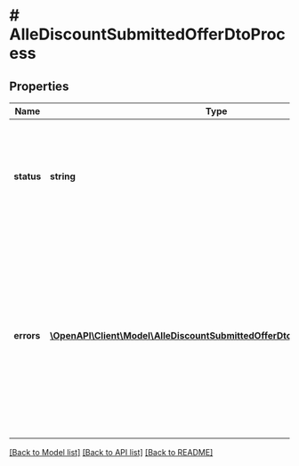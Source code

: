 # # AlleDiscountSubmittedOfferDtoProcess

## Properties

Name | Type | Description | Notes
------------ | ------------- | ------------- | -------------
**status** | **string** | - VERIFICATION - participation is being verified. - ACCEPTED - participation in AlleDiscount was created and has passed initial verification. Participation will stay in this status until campaign starts or if additional verification fails. - ACTIVE - participation is active, price on the platform is lowered. Offer is participating in AlleDiscount. - DECLINED - participation didn’t pass verification, check process.errors field for more details. - FINISHED - participation is no longer active. | [optional]
**errors** | [**\OpenAPI\Client\Model\AlleDiscountSubmittedOfferDtoProcessErrorsInner[]**](AlleDiscountSubmittedOfferDtoProcessErrorsInner.md) | Possible participation errors:   - TOO_HIGH_PROPOSED_PRICE - “proposedPrice” field when submitting an offer was set higher than the “requiredMerchantPrice” of this offer.   - PRODUCT_CONFIGURATION_CHANGED - configuration of offer’s product has changed in the meantime of processing the request.   - PRODUCT_NOT_IN_CAMPAIGN - submitted offer’s product is no longer available in this campaign.   - OFFER_NOT_VISIBLE_ON_CAMPAIGN_MARKETPLACE - offer is not visible on the marketplace of the campaign it was submitted to.   - CURRENCY_NOT_SUPPORTED - currency in “proposedPrice” does not match the currency of the marketplace offer was submitted to.   - ALLE_DISCOUNT_SUSPENDED_ACCOUNT - seller submitting offer is suspended and cannot perform any action. | [optional]

[[Back to Model list]](../../README.md#models) [[Back to API list]](../../README.md#endpoints) [[Back to README]](../../README.md)
